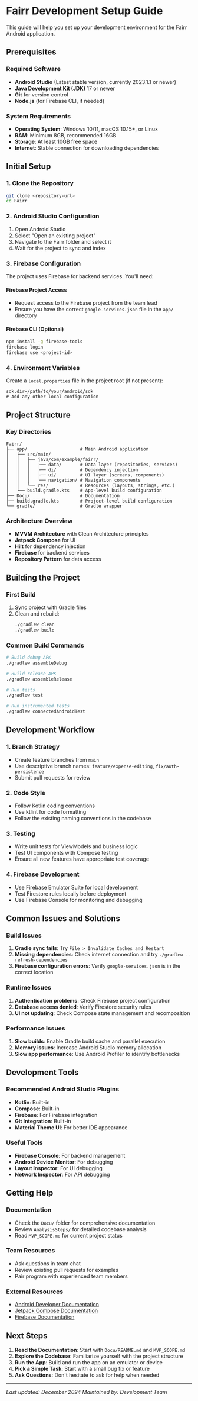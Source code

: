 # Fairr Development Setup Guide

This guide will help you set up your development environment for the Fairr Android application.

## Prerequisites

### Required Software
- **Android Studio** (Latest stable version, currently 2023.1.1 or newer)
- **Java Development Kit (JDK)** 17 or newer
- **Git** for version control
- **Node.js** (for Firebase CLI, if needed)

### System Requirements
- **Operating System**: Windows 10/11, macOS 10.15+, or Linux
- **RAM**: Minimum 8GB, recommended 16GB
- **Storage**: At least 10GB free space
- **Internet**: Stable connection for downloading dependencies

## Initial Setup

### 1. Clone the Repository
```bash
git clone <repository-url>
cd Fairr
```

### 2. Android Studio Configuration
1. Open Android Studio
2. Select "Open an existing project"
3. Navigate to the Fairr folder and select it
4. Wait for the project to sync and index

### 3. Firebase Configuration
The project uses Firebase for backend services. You'll need:

#### Firebase Project Access
- Request access to the Firebase project from the team lead
- Ensure you have the correct `google-services.json` file in the `app/` directory

#### Firebase CLI (Optional)
```bash
npm install -g firebase-tools
firebase login
firebase use <project-id>
```

### 4. Environment Variables
Create a `local.properties` file in the project root (if not present):
```properties
sdk.dir=/path/to/your/android/sdk
# Add any other local configuration
```

## Project Structure

### Key Directories
```
Fairr/
├── app/                    # Main Android application
│   ├── src/main/
│   │   ├── java/com/example/fairr/
│   │   │   ├── data/       # Data layer (repositories, services)
│   │   │   ├── di/         # Dependency injection
│   │   │   ├── ui/         # UI layer (screens, components)
│   │   │   └── navigation/ # Navigation components
│   │   └── res/            # Resources (layouts, strings, etc.)
│   └── build.gradle.kts    # App-level build configuration
├── Docu/                   # Documentation
├── build.gradle.kts        # Project-level build configuration
└── gradle/                 # Gradle wrapper
```

### Architecture Overview
- **MVVM Architecture** with Clean Architecture principles
- **Jetpack Compose** for UI
- **Hilt** for dependency injection
- **Firebase** for backend services
- **Repository Pattern** for data access

## Building the Project

### First Build
1. Sync project with Gradle files
2. Clean and rebuild:
   ```bash
   ./gradlew clean
   ./gradlew build
   ```

### Common Build Commands
```bash
# Build debug APK
./gradlew assembleDebug

# Build release APK
./gradlew assembleRelease

# Run tests
./gradlew test

# Run instrumented tests
./gradlew connectedAndroidTest
```

## Development Workflow

### 1. Branch Strategy
- Create feature branches from `main`
- Use descriptive branch names: `feature/expense-editing`, `fix/auth-persistence`
- Submit pull requests for review

### 2. Code Style
- Follow Kotlin coding conventions
- Use ktlint for code formatting
- Follow the existing naming conventions in the codebase

### 3. Testing
- Write unit tests for ViewModels and business logic
- Test UI components with Compose testing
- Ensure all new features have appropriate test coverage

### 4. Firebase Development
- Use Firebase Emulator Suite for local development
- Test Firestore rules locally before deployment
- Use Firebase Console for monitoring and debugging

## Common Issues and Solutions

### Build Issues
1. **Gradle sync fails**: Try `File > Invalidate Caches and Restart`
2. **Missing dependencies**: Check internet connection and try `./gradlew --refresh-dependencies`
3. **Firebase configuration errors**: Verify `google-services.json` is in the correct location

### Runtime Issues
1. **Authentication problems**: Check Firebase project configuration
2. **Database access denied**: Verify Firestore security rules
3. **UI not updating**: Check Compose state management and recomposition

### Performance Issues
1. **Slow builds**: Enable Gradle build cache and parallel execution
2. **Memory issues**: Increase Android Studio memory allocation
3. **Slow app performance**: Use Android Profiler to identify bottlenecks

## Development Tools

### Recommended Android Studio Plugins
- **Kotlin**: Built-in
- **Compose**: Built-in
- **Firebase**: For Firebase integration
- **Git Integration**: Built-in
- **Material Theme UI**: For better IDE appearance

### Useful Tools
- **Firebase Console**: For backend management
- **Android Device Monitor**: For debugging
- **Layout Inspector**: For UI debugging
- **Network Inspector**: For API debugging

## Getting Help

### Documentation
- Check the `Docu/` folder for comprehensive documentation
- Review `AnalysisSteps/` for detailed codebase analysis
- Read `MVP_SCOPE.md` for current project status

### Team Resources
- Ask questions in team chat
- Review existing pull requests for examples
- Pair program with experienced team members

### External Resources
- [Android Developer Documentation](https://developer.android.com/)
- [Jetpack Compose Documentation](https://developer.android.com/jetpack/compose)
- [Firebase Documentation](https://firebase.google.com/docs)

## Next Steps

1. **Read the Documentation**: Start with `Docu/README.md` and `MVP_SCOPE.md`
2. **Explore the Codebase**: Familiarize yourself with the project structure
3. **Run the App**: Build and run the app on an emulator or device
4. **Pick a Simple Task**: Start with a small bug fix or feature
5. **Ask Questions**: Don't hesitate to ask for help when needed

---

*Last updated: December 2024*
*Maintained by: Development Team* 